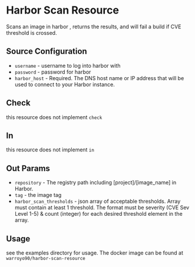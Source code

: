 # Harbor Scan Resource

Scans an image in harbor , returns the results, and will fail a build if CVE threshold is crossed.

## Source Configuration

* `username` -  username to log into harbor with
* `password` - password for harbor
* `harbor_host` - Required. The DNS host name or IP address that will be used to connect to your Harbor instance. 

## Check

this resource does not implement `check`

## In

this resource does not implement `in`

## Out Params

*  `repository` -  The registry path including [project]/[image_name] in Harbor.
*  `tag` - the image tag
*  `harbor_scan_thresholds` - json array of acceptable thresholds. Array must contain at least 1 threshold. The format must be severity (CVE Sev Level 1-5) & count (integer) for each desired threshold element in the array.


## Usage

see the examples directory for usage. The docker image can be found at `warroyo90/harbor-scan-resource`



